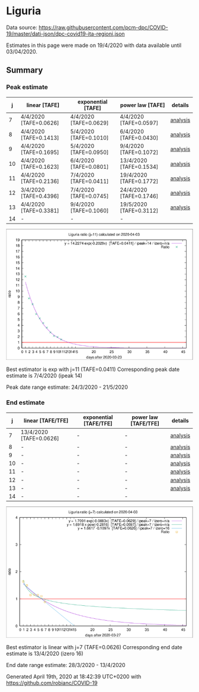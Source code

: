# Liguria


Data source: https://raw.githubusercontent.com/pcm-dpc/COVID-19/master/dati-json/dpc-covid19-ita-regioni.json

Estimates in this page were made on 19/4/2020 with data available until 03/04/2020.


## Summary 

### Peak estimate 
|j|linear [TAFE]|exponential [TAFE]|power law [TAFE]|details|
|---|----|-----------|---------|-------|
|7|4/4/2020 [TAFE=0.0626]|4/4/2020 [TAFE=0.0629]|4/4/2020 [TAFE=0.0597]|[analysis](COVID-19_liguria_j7_2020-04-03.md)|
|8|4/4/2020 [TAFE=0.1413]|5/4/2020 [TAFE=0.1010]|6/4/2020 [TAFE=0.0430]|[analysis](COVID-19_liguria_j8_2020-04-03.md)|
|9|4/4/2020 [TAFE=0.1695]|5/4/2020 [TAFE=0.0950]|9/4/2020 [TAFE=0.1072]|[analysis](COVID-19_liguria_j9_2020-04-03.md)|
|10|4/4/2020 [TAFE=0.1623]|6/4/2020 [TAFE=0.0801]|13/4/2020 [TAFE=0.1534]|[analysis](COVID-19_liguria_j10_2020-04-03.md)|
|11|4/4/2020 [TAFE=0.2136]|7/4/2020 [TAFE=0.0411]|19/4/2020 [TAFE=0.1772]|[analysis](COVID-19_liguria_j11_2020-04-03.md)|
|12|3/4/2020 [TAFE=0.4396]|7/4/2020 [TAFE=0.0745]|24/4/2020 [TAFE=0.1746]|[analysis](COVID-19_liguria_j12_2020-04-03.md)|
|13|4/4/2020 [TAFE=0.3381]|9/4/2020 [TAFE=0.1060]|19/5/2020 [TAFE=0.3112]|[analysis](COVID-19_liguria_j13_2020-04-03.md)|
|14|-|-|-||

![best peak estimate](COVID-19_liguria_j11_2020-04-03.png)

Best estimator is exp with j=11 (TAFE=0.0411)
Corresponding peak date estimate is 7/4/2020 (ipeak 14)


Peak date range estimate: 24/3/2020 - 21/5/2020

### End estimate 
|j|linear [TAFE/TFE]|exponential [TAFE/TFE]|power law [TAFE/TFE]|details|
|---|----|-----------|---------|-------|
|7|13/4/2020 [TAFE=0.0626]|-|-|[analysis](COVID-19_liguria_j7_2020-04-03.md)|
|8|-|-|-|[analysis](COVID-19_liguria_j8_2020-04-03.md)|
|9|-|-|-|[analysis](COVID-19_liguria_j9_2020-04-03.md)|
|10|-|-|-|[analysis](COVID-19_liguria_j10_2020-04-03.md)|
|11|-|-|-|[analysis](COVID-19_liguria_j11_2020-04-03.md)|
|12|-|-|-|[analysis](COVID-19_liguria_j12_2020-04-03.md)|
|13|-|-|-|[analysis](COVID-19_liguria_j13_2020-04-03.md)|
|14|-|-|-||

![best zero estimate](COVID-19_liguria_j7_2020-04-03.png)

Best estimator is linear with j=7 (TAFE=0.0626)
Corresponding end date estimate is 13/4/2020 (izero 16)


End date range estimate: 28/3/2020 - 13/4/2020

Generated April 19th, 2020 at 18:42:39 UTC+0200 with https://github.com/robianc/COVID-19
